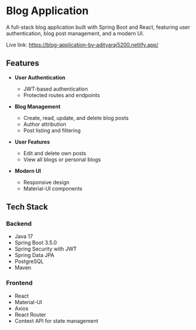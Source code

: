 # Blog Application

A full-stack blog application built with Spring Boot and React, featuring user authentication, blog post management, and a modern UI.

Live link: https://blog-application-by-adityaraj5200.netlify.app/

## Features

- **User Authentication**
  - JWT-based authentication
  - Protected routes and endpoints

- **Blog Management**
  - Create, read, update, and delete blog posts
  - Author attribution
  - Post listing and filtering

- **User Features**
  - Edit and delete own posts
  - View all blogs or personal blogs

- **Modern UI**
  - Responsive design
  - Material-UI components

## Tech Stack

### Backend
- Java 17
- Spring Boot 3.5.0
- Spring Security with JWT
- Spring Data JPA
- PostgreSQL
- Maven

### Frontend
- React
- Material-UI
- Axios
- React Router
- Context API for state management
